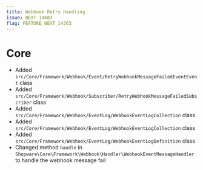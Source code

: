 ```yaml
---
title: Webhook Retry Handling
issue: NEXT-14683
flag: FEATURE_NEXT_14363
---
```

# Core
* Added `src/Core/Framework/Webhook/Event/RetryWebhookMessageFailedEventEvent` class
* Added `src/Core/Framework/Webhook/Subscriber/RetryWebhookMessageFailedSubscriber` class
* Added `src/Core/Framework/Webhook/EventLog/WebhookEventLogCollection` class
* Added `src/Core/Framework/Webhook/EventLog/WebhookEventLogCollection` class
* Added `src/Core/Framework/Webhook/EventLog/WebhookEventLogDefinition` class
* Changed method `handle` in `Shopware\Core\Framework\Webhook\Handler\WebhookEventMessageHandler` to handle the webhook message fail

